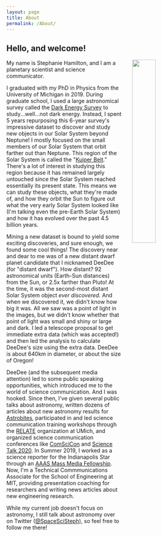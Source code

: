 ```yaml
---
layout: page
title: About
permalink: /About/
---
```


## Hello, and welcome!

<img src="{{ '/img/meCTIO.jpg' | prepend: site.baseurl }}" alt="" style="width:
35%; float: right; margin-left: 5%">


My name is Stephanie Hamilton, and I am a planetary scientist and science communicator.

I graduated with my PhD in Physics from the University of Michigan in 2019. During graduate school, I used a large astronomical survey called the [Dark Energy Survey] to study...well...not dark energy. Instead, I spent 5 years repurposing this 6-year survey's impressive dataset to discover and study new objects in our Solar System beyond Neptune! I mostly focused on the small members of
our Solar System that orbit farther out than Neptune. This region of the Solar
System is called the "[Kuiper Belt]." There's a lot of interest in studying this
region because it has remained largely untouched since the Solar System reached
essentially its present state. This means we can study these objects, what
they're made of, and how they orbit the Sun to figure out what the very early Solar
System looked like (I'm talking even the pre-Earth Solar System) and how it has
evolved over the past 4.5 billion years.

Mining a new dataset is bound to yield some exciting discoveries, and sure enough, we found some cool things! The discovery near and dear to me was of a new distant dwarf planet candidate that I nicknamed DeeDee (for "distant dwarf"). How distant? 92 astronomical units (Earth-Sun distances) from the Sun, or 2.5x farther than Pluto! At the time, it was the second-most distant Solar System object *ever discovered.* And when we discovered it, we didn't know how big it was. All we saw was a point of light in the images, but we didn't know whether that point of light was small and shiny or large and dark. I led a telescope proposal to get immediate extra data (which was accepted!) and then led the analysis to calculate DeeDee's size using the extra data. DeeDee is about 640km in diameter, or about the size of Oregon!

DeeDee (and the subsequent media attention) led to some public speaking opportunities, which introduced me to the world of science communication. And I was hooked. Since then, I've given several public talks about astronomy, written dozens of articles about new astronomy results for [Astrobites], participated in and led science communication training workshops through the [RELATE] organization at UMich, and organized science communication conferences like [ComSciCon] and [Science Talk 2020]. In Summer 2019, I worked as a science reporter for the Indianapolis Star through an [AAAS Mass Media Fellowship]. Now, I'm a Technical Commmunications Associate for the School of Engineering at MIT, providing presentation coaching for researchers and writing news articles about new engineering research. 

While my current job doesn't focus on astronomy, I still talk about astronomy over on Twitter ([@SpaceSciSteph]), so feel free to follow me there!


[Kuiper Belt]: https://en.wikipedia.org/wiki/Kuiper_belt
[Dark Energy Survey]: http://www.darkenergysurvey.org
[Astrobites]: https://astrobites.org/
[RELATE]: https//www.learntorelate.org
[ComSciCon]: https://www.comscicon.com
[Science Talk 2020]: https://www.sciencetalk.org/science-talk-20.html
[AAAS Mass Media Fellowship]: https://www.aaas.org/fellowships/mass-media
[@SpaceSciSteph]: https://twitter.com/SpaceSciSteph
